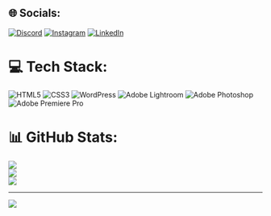 
## 🌐 Socials:
[![Discord](https://img.shields.io/badge/Discord-%237289DA.svg?logo=discord&logoColor=white)](https://discord.gg/lex_98) [![Instagram](https://img.shields.io/badge/Instagram-%23E4405F.svg?logo=Instagram&logoColor=white)](https://instagram.com/https://www.instagram.com/axilleas.makris/) [![LinkedIn](https://img.shields.io/badge/LinkedIn-%230077B5.svg?logo=linkedin&logoColor=white)](https://linkedin.com/in/https://www.linkedin.com/in/achilleas-makris-b550b22b5/) 

# 💻 Tech Stack:
![HTML5](https://img.shields.io/badge/html5-%23E34F26.svg?style=for-the-badge&logo=html5&logoColor=white) ![CSS3](https://img.shields.io/badge/css3-%231572B6.svg?style=for-the-badge&logo=css3&logoColor=white) ![WordPress](https://img.shields.io/badge/WordPress-%23117AC9.svg?style=for-the-badge&logo=WordPress&logoColor=white) ![Adobe Lightroom](https://img.shields.io/badge/Adobe%20Lightroom-31A8FF.svg?style=for-the-badge&logo=Adobe%20Lightroom&logoColor=white) ![Adobe Photoshop](https://img.shields.io/badge/adobe%20photoshop-%2331A8FF.svg?style=for-the-badge&logo=adobe%20photoshop&logoColor=white) ![Adobe Premiere Pro](https://img.shields.io/badge/Adobe%20Premiere%20Pro-9999FF.svg?style=for-the-badge&logo=Adobe%20Premiere%20Pro&logoColor=white)
# 📊 GitHub Stats:
![](https://github-readme-stats.vercel.app/api?username=lexakozz&theme=radical&hide_border=false&include_all_commits=true&count_private=true)<br/>
![](https://github-readme-streak-stats.herokuapp.com/?user=lexakozz&theme=radical&hide_border=false)<br/>
![](https://github-readme-stats.vercel.app/api/top-langs/?username=lexakozz&theme=radical&hide_border=false&include_all_commits=true&count_private=true&layout=compact)

---
[![](https://visitcount.itsvg.in/api?id=lexakozz&icon=0&color=11)](https://visitcount.itsvg.in)

<!-- Proudly created with GPRM ( https://gprm.itsvg.in ) -->
